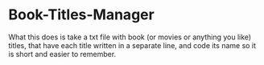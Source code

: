 # Book-Titles-Manager
What this does is take a txt file with book (or movies or anything you like) titles, that have each title written in a separate line, and code its name so it is short and easier to remember.
